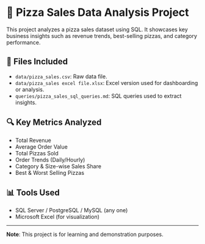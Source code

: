 # 🍕 Pizza Sales Data Analysis Project

This project analyzes a pizza sales dataset using SQL. It showcases key business insights such as revenue trends, best-selling pizzas, and category performance.

## 📁 Files Included

- `data/pizza_sales.csv`: Raw data file.
- `data/pizza_sales excel file.xlsx`: Excel version used for dashboarding or analysis.
- `queries/pizza_sales_sql_queries.md`: SQL queries used to extract insights.

## 🔍 Key Metrics Analyzed

- Total Revenue
- Average Order Value
- Total Pizzas Sold
- Order Trends (Daily/Hourly)
- Category & Size-wise Sales Share
- Best & Worst Selling Pizzas

## 📊 Tools Used

- SQL Server / PostgreSQL / MySQL (any one)
- Microsoft Excel (for visualization)

---

**Note**: This project is for learning and demonstration purposes.

